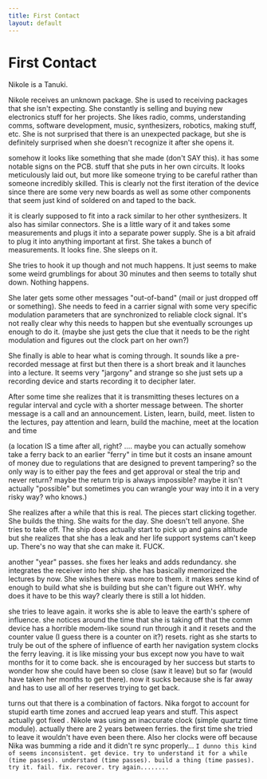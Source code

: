 ```yaml
---
title: First Contact
layout: default
---
```


# First Contact

Nikole is a Tanuki.

Nikole receives an unknown package. She is used to receiving packages that she isn't expecting. She constantly is selling and buying new electronics stuff for her projects. She likes radio, comms, understanding comms, software development, music, synthesizers, robotics, making stuff, etc. She is not surprised that there is an unexpected package, but she is definitely surprised when she doesn't recognize it after she opens it. 

somehow it looks like something that she made (don't SAY this). it has some notable signs on the PCB. stuff that she puts in her own circuits. It looks meticulously laid out, but more like someone trying to be careful rather than someone incredibly skilled. This is clearly not the first iteration of the device since there are some very new boards as well as some other components that seem just kind of soldered on and taped to the back.

it is clearly supposed to fit into a rack similar to her other synthesizers. It also has similar connectors. She is a little wary of it and takes some measurements and plugs it into a separate power supply. She is a bit afraid to plug it into anything important at first. She takes a bunch of measurements. It looks fine. She sleeps on it.

She tries to hook it up though and not much happens. It just seems to make some weird grumblings for about 30 minutes and then seems to totally shut down. Nothing happens.

She later gets some other messages "out-of-band" (mail or just dropped off or something). She needs to feed in a carrier signal with some very specific modulation parameters that are synchronized to reliable clock signal. It's not really clear why this needs to happen but she eventually scrounges up enough to do it. (maybe she just gets the clue that it needs to be the right modulation and figures out the clock part on her own?)

She finally is able to hear what is coming through. It sounds like a pre-recorded message at first but then there is a short break and it launches into a lecture. It seems very "jargony" and strange so she just sets up a recording device and starts recording it to decipher later.

After some time she realizes that it is transmitting theses lectures on a regular interval and cycle with a shorter message between. The shorter message is a call and an announcement. Listen, learn, build, meet. listen to the lectures, pay attention and learn, build the machine, meet at the location and time 

(a location IS a time after all, right? .... maybe you can actually somehow take a ferry back to an earlier "ferry" in time but it costs an insane amount of money due to regulations that are designed to prevent tampering? so the only way is to either pay the fees and get approval or steal the trip and never return? maybe the return trip is always impossible? maybe it isn't actually "possible" but sometimes you can wrangle your way into it in a very risky way? who knows.)

She realizes after a while that this is real. The pieces start clicking together. She builds the thing. She waits for the day. She doesn't tell anyone. She tries to take off. The ship does actually start to pick up and gains altitude but she realizes that she has a leak and her life support systems can't keep up. There's no way that she can make it. FUCK.

another "year" passes. she fixes her leaks and adds redundancy. she integrates the receiver into her ship. she has basically memorized the lectures by now. She wishes there was more to them. it makes sense kind of enough to build what she is building but she can't figure out WHY. why does it have to be this way? clearly there is still a lot hidden.

she tries to leave again. it works she is able to leave the earth's sphere of influence. she notices around the time that she is taking off that the comm device has a horrible modem-like sound run through it and it resets and the counter value (I guess there is a counter on it?) resets. right as she starts to truly be out of the sphere of influence of earth her navigation system clocks the ferry leaving. it is like missing your bus except now you have to wait months for it to come back. she is encouraged by her success but starts to wonder how she could have been so close (saw it leave) but so far (would have taken her months to get there). now it sucks because she is far away and has to use all of her reserves trying to get back.

turns out that there is a combination of factors. Nika forgot to account for stupid earth time zones and accrued leap years and stuff. This aspect actually got fixed . Nikole was using an inaccurate clock (simple quartz time module). actually there are 2 years between ferries. the first time she tried to leave it wouldn't have even been there. Also her clocks were off because Nika was bumming a ride and it didn't re sync properly... `I dunno this kind of seems inconsistent. get device. try to understand it for a while (time passes). understand (time passes). build a thing (time passes). try it. fail. fix. recover. try again........`
